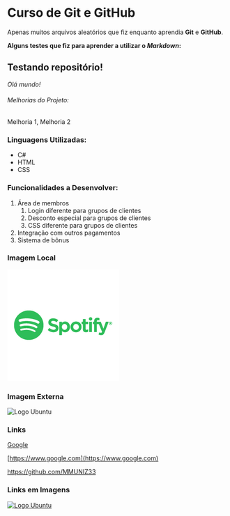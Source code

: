 # Curso de Git e GitHub

Apenas muitos arquivos aleatórios que fiz enquanto aprendia **Git** e **GitHub**.

**Alguns testes que fiz para aprender a utilizar o _Markdown_:**

## Testando repositório!

_Olá mundo!_

###### Melhorias do Projeto:

Melhoria 1, Melhoria 2

### Linguagens Utilizadas:

* C#
* HTML
* CSS

### Funcionalidades a Desenvolver:

1. Área de membros
    1. Login diferente para grupos de clientes
    2. Desconto especial para grupos de clientes
    3. CSS diferente para grupos de clientes
2. Integração com outros pagamentos
3. Sistema de bônus 

### Imagem Local

![Logo Spotify](Img/logo-spotify-256.png)

### Imagem Externa

![Logo Ubuntu](https://plus.diolinux.com.br/uploads/default/original/2X/5/5fbbe01c492a84e01ec1dc828205e06db2f0a52e.png)

### Links

[Google](https://www.google.com)

[https://www.google.com](https://www.google.com)

https://github.com/MMUNIZ33

### Links em Imagens

[![Logo Ubuntu](https://plus.diolinux.com.br/uploads/default/original/2X/5/5fbbe01c492a84e01ec1dc828205e06db2f0a52e.png)](https://github.com/MMUNIZ33)
